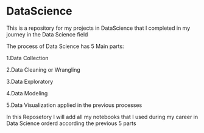 # DataScience
This is a repository for my projects in DataScience that I completed in my journey in the Data Science field

The process of Data Science has 5 Main parts:

1.Data Collection

2.Data Cleaning or Wrangling

3.Data Exploratory

4.Data Modeling

5.Data Visualization applied in the previous processes 

In this Reposetory I will add all my notebooks that I used during my career in Data Science orderd according the previous 5 parts
